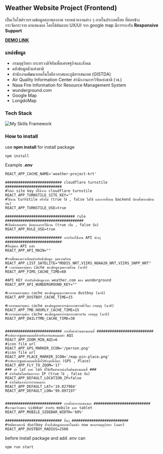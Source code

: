 ## Weather Website Project (Frontend)

เป็นเว็บไซต์รวบรวมข้อมูลสภาพอากาศ จากหน่วยงานต่าง ๆ ภายในประเทศไทย ที่ค่อยข้างกระจัดกระจาย มาแสดงผล โดยได้ต้นแบบ UX/UI จาก google map มีการรองรับ
**Responsive Support**

[**DEMO LINK**](https://weather.korarit.website/)

### แหล่งข้อมูล
- กรมอุตุวิทยา กระทรวงดิจิทัลเพื่อเศรษฐกิจและสังคม
- คลังข้อมูลน้ำแห่งชาติ
- สำนักงานพัฒนาเทคโนโลยีอวกาศและภูมิสารสนเทศ (GISTDA)
- Air Quality Information Center สำนักงานการวิจัยแห่งชาติ (วช.)
- Nasa Fire Information for Resource Management System
- wunderground.com
- Google Map
- LongdoMap

### Tech Stack
![My Skills Framework](https://go-skill-icons.vercel.app/api/icons?i=nodejs,react,tailwindcss,leaflet,cloudflare,typescript,vercel&theme=dark&perline=11)

### How to install

use **npm install** for install package
```
npm install
```

Example **.env**
```
REACT_APP_CACHE_NAME='weather-project-krt'

########################## cloudflare turnstile ##########################
#ใส่ค่า site key ที่ได้จาก cloudflare turnstile
REACT_APP_TURNSTILE_SITE_KEY=""
#ใช้งาน turnstile หรือไม่ (true ใช้ , false ไม่ใช้ และการตั้งบน backend ต้องตั้งค่าเหมือนกัน)
REACT_APP_TURNSTILE_USE=true

################################ rule ####################################
#เปิดต้องยอมรับ ข้อตกลงการใช้งาน (true เปิด , false ปิด)
REACT_APP_RULE_USE=true

########################## การเรียกใช้งาน API ต่างๆ ##########################
#ที่อยู่ของ API หลัก
REACT_APP_API_MAIN=""

#รายชื่อของดาวเทียมสำหรับดึงข้อมูล จุดความร้อน
REACT_APP_LIST_SATELITE="MODIS_NRT,VIIRS_NOAA20_NRT,VIIRS_SNPP_NRT"
# เวลาหมดอายุของ cache ของข้อมูลจุดความร้อน (นาที)
REACT_APP_FIMS_CACHE_TIME=60

#API KEY สำหรับดึงข้อมูลจาก weather.com ของ wunderground
REACT_APP_API_WUNDERGROUND_KEY=""

#เวลาหมดอายุของ cache ของข้อมูลคุณภาพอากาศ dustboy (นาที)
REACT_APP_DUSTBOY_CACHE_TIME=15

#เวลาหมดอายุของ cache ของข้อมูลพยากรณ์อากาศรายชั่วโมง กรมอุตุ (นาที)
REACT_APP_TMD_HOURLY_CACHE_TIME=15
#เวลาหมดอายุของ cache ของข้อมูลพยากรณ์อากาศรายวัน กรมอุตุ (นาที)
REACT_APP_DAILYTMD_CACHE_TIME=30


########################## การตั้งค่าส่วนของแผนที่ ##########################
#ระดับการซูมของแผนที่สำหรับการแสดงผลค่า AQI
REACT_APP_ZOOM_MIN_AQI=6
#icon file url
REACT_APP_GPS_MARKER_ICON='/person.png'
#icon file url 
REACT_APP_PLACE_MARKER_ICON='/map-pin-place.png'
#ระดับการซูมของแผนที่เมื่อไปยังจุดที่เลือก (GPS , Place)
REACT_APP_FLY_TO_ZOOM='17'
### ค่า lat และ lon ที่ใช้เป็นตำแหน่งเริ่มต้นของแผนที่ ###
# ค่าเริ่มต้นโดยค้นหาจาก IP (true ใช้ , false ปิด)
REACT_APP_DEFAULT_LOCATION_IP=false
# ค่าเริ่มต้นจากการกำหนดเอง
REACT_APP_DEFAULT_LAT='19.027984'
REACT_APP_DEFAULT_LON='99.897197'


########################## การตั้งค่าการแสดงผล ##########################
#ความกว้างของ sidebar สำหรับ mobile และ tablet
REACT_APP_MOBILE_SIDEBAR_WIDTH='60%'

########################## อื่นๆ ##########################
#รัศมีของสถานี dustboy ที่จะดึงข้อมูลออกมาในหน้า now ของกรมอุตุวิทยา (เมตร)
REACT_APP_DUSTBOY_RADIUS=2500
```

before install package and add .env can
```
npm run start
```